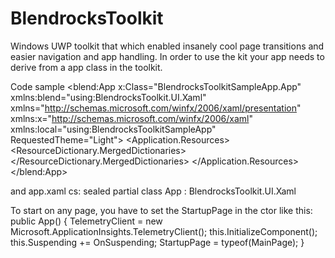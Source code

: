 # BlendrocksToolkit
Windows UWP toolkit that which enabled insanely cool page transitions and easier navigation and app handling.
In order to use the kit your app needs to derive from a app class in the toolkit.

Code sample 
<blend:App
    x:Class="BlendrocksToolkitSampleApp.App"
    xmlns:blend="using:BlendrocksToolkit.UI.Xaml"
    xmlns="http://schemas.microsoft.com/winfx/2006/xaml/presentation"
    xmlns:x="http://schemas.microsoft.com/winfx/2006/xaml"
    xmlns:local="using:BlendrocksToolkitSampleApp"
    RequestedTheme="Light">
    <Application.Resources>
        <ResourceDictionary>
            <ResourceDictionary.MergedDictionaries>
                <ResourceDictionary
                    Source="ms-appx:///SampleStyles/Styles/CustomStyles.xaml" />
            </ResourceDictionary.MergedDictionaries>
        </ResourceDictionary>
    </Application.Resources>
</blend:App>

and app.xaml cs:
 sealed partial class App : BlendrocksToolkit.UI.Xaml
 
 To start on any page, you have to set the StartupPage in the ctor like this:
   public App()
        {
            TelemetryClient = new Microsoft.ApplicationInsights.TelemetryClient();
            this.InitializeComponent();
            this.Suspending += OnSuspending;
            StartupPage = typeof(MainPage);
        }
